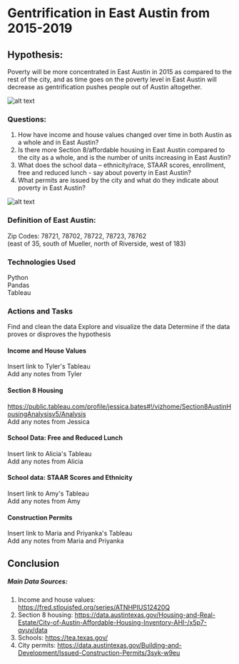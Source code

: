# Gentrification in East Austin from 2015-2019

## Hypothesis: 
Poverty will be more concentrated in East Austin in 2015 as compared to the rest of the city, and as time goes on the poverty level in East Austin will decrease as gentrification pushes people out of Austin altogether. 


![alt text](https://cartoonistgroup.com/properties/speedbump/art_images/cg595019b273ade.jpg)


### Questions:
1. How have income and house values changed over time in both Austin as a whole and in East Austin? 
2. Is there more Section 8/affordable housing in East Austin compared to the city as a whole, and is the number of units increasing in East Austin? 
3. What does the school data – ethnicity/race, STAAR scores, enrollment, free and reduced lunch - say about poverty in East Austin?
4. What permits are issued by the city and what do they indicate about poverty in East Austin?


![alt text](https://i2.wp.com/jensorensen.com/wp-content/uploads/2013/04/gentrification.png?fit=600%2C616&ssl=1)


### Definition of East Austin: 
Zip Codes: 78721, 78702, 78722, 78723, 78762 <br>
(east of 35, south of Mueller, north of Riverside, west of 183)

### Technologies Used
Python <br>
Pandas <br>
Tableau <br>

### Actions and Tasks
Find and clean the data
Explore and visualize the data
Determine if the data proves or disproves the hypothesis 


#### Income and House Values
Insert link to Tyler's Tableau <br>
Add any notes from Tyler



#### Section 8 Housing
https://public.tableau.com/profile/jessica.bates#!/vizhome/Section8AustinHousingAnalysisv5/Analysis <br>
Add any notes from Jessica



#### School Data: Free and Reduced Lunch
Insert link to Alicia's Tableau <br>
Add any notes from Alicia



#### School data: STAAR Scores and Ethnicity
Insert link to Amy's Tableau <br>
Add any notes from Amy



#### Construction Permits
Insert link to Maria and Priyanka's Tableau <br>
Add any notes from Maria and Priyanka


## Conclusion


##### Main Data Sources: 
1. Income and house values: https://fred.stlouisfed.org/series/ATNHPIUS12420Q <br>
2. Section 8 housing: https://data.austintexas.gov/Housing-and-Real-Estate/City-of-Austin-Affordable-Housing-Inventory-AHI-/x5p7-qyuv/data <br>
3. Schools: https://tea.texas.gov/ <br>
4. City permits: https://data.austintexas.gov/Building-and-Development/Issued-Construction-Permits/3syk-w9eu <br>
